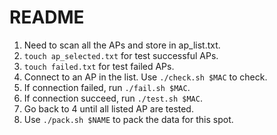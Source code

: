 # README
1. Need to scan all the APs and store in ap_list.txt.
2. `touch ap_selected.txt` for test successful APs.
3. `touch failed.txt` for test failed APs.
4. Connect to an AP in the list. Use `./check.sh $MAC` to check.
5. If connection failed, run `./fail.sh $MAC`.
6. If connection succeed, run `./test.sh $MAC`.
7. Go back to 4 until all listed AP are tested.
8. Use `./pack.sh $NAME` to pack the data for this spot.